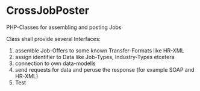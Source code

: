 CrossJobPoster
==============

PHP-Classes for assembling and posting Jobs

Class shall provide several Interfaces:<br />
1. assemble Job-Offers to some known Transfer-Formats like HR-XML
2. assign identifier to Data like Job-Types, Industry-Types etcetera
3. connection to own data-modells
4. send requests for data and peruse the response (for example SOAP and HR-XML)
5. Test